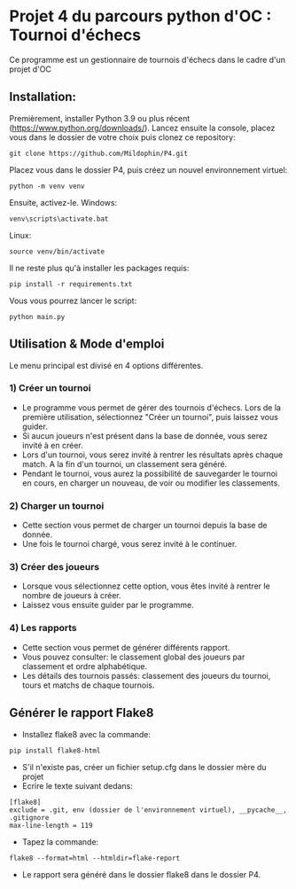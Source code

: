 # Projet 4 du parcours python d'OC : Tournoi d'échecs
Ce programme est un gestionnaire de tournois d'échecs dans le cadre d'un projet d'OC
## Installation:
Premièrement, installer Python 3.9 ou plus récent (https://www.python.org/downloads/).
Lancez ensuite la console, placez vous dans le dossier de votre choix puis clonez ce repository:
```
git clone https://github.com/Mildophin/P4.git
```
Placez vous dans le dossier P4, puis créez un nouvel environnement virtuel:
```
python -m venv venv
```
Ensuite, activez-le.
Windows:
```
venv\scripts\activate.bat
```
Linux:
```
source venv/bin/activate
```
Il ne reste plus qu'à installer les packages requis:
```
pip install -r requirements.txt
```
Vous vous pourrez lancer le script:
```
python main.py
```

## Utilisation & Mode d'emploi
Le menu principal est divisé en 4 options différentes.
### 1) Créer un tournoi
- Le programme vous permet de gérer des tournois d'échecs. Lors de la première utilisation, sélectionnez "Créer un tournoi", puis laissez vous guider.
- Si aucun joueurs n'est présent dans la base de donnée, vous serez invité à en créer.
- Lors d'un tournoi, vous serez invité à rentrer les résultats après chaque match. A la fin d'un tournoi, un classement sera généré.
- Pendant le tournoi, vous aurez la possibilité de sauvegarder le tournoi en cours, en charger un nouveau, de voir ou modifier les classements.
### 2) Charger un tournoi
- Cette section vous permet de charger un tournoi depuis la base de donnée.
- Une fois le tournoi chargé, vous serez invité à le continuer.
### 3) Créer des joueurs
- Lorsque vous sélectionnez cette option, vous êtes invité à rentrer le nombre de joueurs à créer.
- Laissez vous ensuite guider par le programme.
### 4) Les rapports
- Cette section vous permet de générer différents rapport.
- Vous pouvez consulter: le classement global des joueurs par classement et ordre alphabétique.
- Les détails des tournois passés: classement des joueurs du tournoi, tours et matchs de chaque tournois.
## Générer le rapport Flake8
- Installez flake8 avec la commande: 
```
pip install flake8-html
```
- S'il n'existe pas, créer un fichier setup.cfg dans le dossier mère du projet
- Ecrire le texte suivant dedans:
```
[flake8]
exclude = .git, env (dossier de l'environnement virtuel), __pycache__, .gitignore
max-line-length = 119
```
- Tapez la commande:
```
flake8 --format=html --htmldir=flake-report
```
- Le rapport sera généré dans le dossier flake8 dans le dossier P4.
